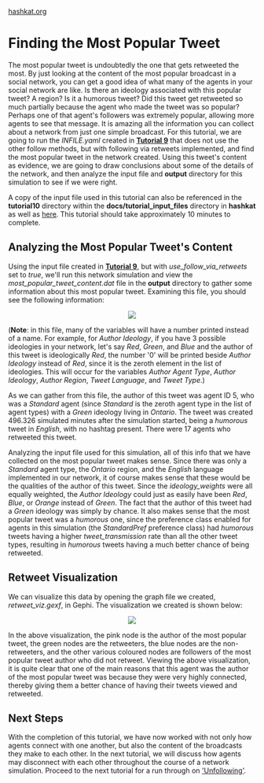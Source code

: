 [hashkat.org](http://hashkat.org)

# Finding the Most Popular Tweet

The most popular tweet is undoubtedly the one that gets retweeted the most. By just looking at the content of the most popular broadcast in a social network, you can get a good idea of what many of the agents in your social network are like. Is there an ideology associated with this popular tweet? A region? Is it a humorous tweet? Did this tweet get retweeted so much partially because the agent who made the tweet was so popular? Perhaps one of that agent's followers was extremely popular, allowing more agents to see that message. It is amazing all the information you can collect about a network from just one simple broadcast. For this tutorial, we are going to run the *INFILE.yaml* created in [**Tutorial 9**](https://github.com/hashkat/hashkat/blob/master/docs/tutorial_input_files/tutorial09_without_other_follow/INFILE.yaml) that does not use the other follow methods, but with following via retweets implemented, and find the most popular tweet in the network created. Using this tweet's content as evidence, we are going to draw conclusions about some of the details of the network, and then analyze the input file and **output** directory for this simulation to see if we were right.

A copy of the input file used in this tutorial can also be referenced in the **tutorial10** directory within the **docs/tutorial_input_files** directory in **hashkat** as well as [here](https://github.com/hashkat/hashkat/blob/master/docs/tutorial_input_files/tutorial10/INFILE.yaml). This tutorial should take approximately 10 minutes to complete.

## Analyzing the Most Popular Tweet's Content

Using the input file created in [**Tutorial 9**](https://github.com/hashkat/hashkat/blob/master/docs/tutorial_input_files/tutorial09_without_other_follow/INFILE.yaml), but with *use_follow_via_retweets* set to *true*, we'll run this network simulation and view the *most_popular_tweet_content.dat* file in the **output** directory to gather some information about this most popular tweet. Examining this file, you should see the following information:

<center>
<img src='../img/tutorial10/most_popular_tweet_content.png'>
</center>

(**Note**: in this file, many of the variables will have a number printed instead of a name. For example, for *Author Ideology*, if you have 3 possible ideologies in your network, let's say *Red*, *Green*, and *Blue* and the author of this tweet is ideologically *Red*, the number '0' will be printed beside *Author Ideology* instead of *Red*, since it is the zeroth element in the list of ideologies. This will occur for the variables *Author Agent Type*, *Author Ideology*, *Author Region*, *Tweet Language*, and *Tweet Type*.)

As we can gather from this file, the author of this tweet was agent ID 5, who was a *Standard* agent (since *Standard* is the zeroth agent type in the list of agent types) with a *Green* ideology living in *Ontario*. The tweet was created 496.326 simulated minutes after the simulation started, being a *humorous* tweet in *English*, with no hashtag present. There were 17 agents who retweeted this tweet.

Analyzing the input file used for this simulation, all of this info that we have collected on the most popular tweet makes sense. Since there was only a *Standard* agent type, the *Ontario* region, and the *English* language implemented in our network, it of course makes sense that these would be the qualities of the author of this tweet. Since the *ideology_weights* were all equally weighted, the *Author Ideology* could just as easily have been *Red*, *Blue*, or *Orange* instead of *Green*. The fact that the author of this tweet had a *Green* ideology was simply by chance. It also makes sense that the most popular tweet was a *humorous* one, since the preference class enabled for agents in this simulation (the *StandardPref* preference class) had *humorous* tweets having a higher *tweet_transmission* rate than all the other tweet types, resulting in *humorous* tweets having a much better chance of being retweeted.

## Retweet Visualization

We can visualize this data by opening the graph file we created, *retweet_viz.gexf*, in Gephi. The visualization we created is shown below:

<center>
<img src='../img/tutorial10/retweet_visualization.png'>
</center>

In the above visualization, the pink node is the author of the most popular tweet, the green nodes are the retweeters, the blue nodes are the non-retweeters, and the other various coloured nodes are followers of the most popular tweet author who did not retweet. Viewing the above visualization, it is quite clear that one of the main reasons that this agent was the author of the most popular tweet was because they were very highly connected, thereby giving them a better chance of having their tweets viewed and retweeted. 

## Next Steps

With the completion of this tutorial, we have now worked with not only how agents connect with one another, but also the content of the broadcasts they make to each other. In the next tutorial, we will discuss how agents may disconnect with each other throughout the course of a network simulation. Proceed to the next tutorial for a run through on ['Unfollowing'](http://docs.hashkat.org/en/latest/tutorial11/).  